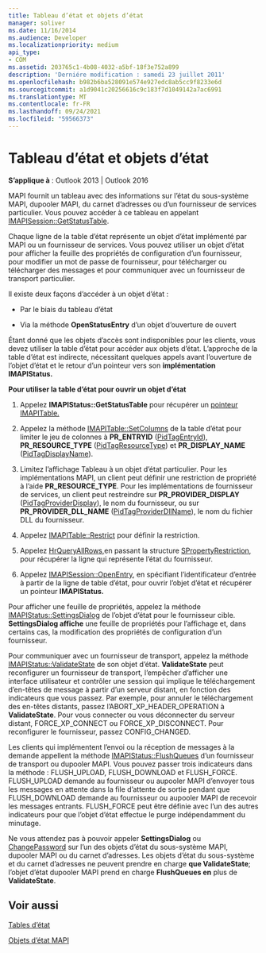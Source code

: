 ```yaml
---
title: Tableau d’état et objets d’état
manager: soliver
ms.date: 11/16/2014
ms.audience: Developer
ms.localizationpriority: medium
api_type:
- COM
ms.assetid: 203765c1-4b08-4032-a5bf-18f3e752a899
description: 'Derniére modification : samedi 23 juillet 2011'
ms.openlocfilehash: b982b6ba528091e574e927edc8ab5cc9f8233e6d
ms.sourcegitcommit: a1d9041c20256616c9c183f7d1049142a7ac6991
ms.translationtype: MT
ms.contentlocale: fr-FR
ms.lasthandoff: 09/24/2021
ms.locfileid: "59566373"
---
```

# <a name="status-table-and-status-objects"></a>Tableau d’état et objets d’état

  
  
**S’applique à** : Outlook 2013 | Outlook 2016 
  
MAPI fournit un tableau avec des informations sur l’état du sous-système MAPI, dupooler MAPI, du carnet d’adresses ou d’un fournisseur de services particulier. Vous pouvez accéder à ce tableau en appelant [IMAPISession::GetStatusTable](imapisession-getstatustable.md).
  
Chaque ligne de la table d’état représente un objet d’état implémenté par MAPI ou un fournisseur de services. Vous pouvez utiliser un objet d’état pour afficher la feuille des propriétés de configuration d’un fournisseur, pour modifier un mot de passe de fournisseur, pour télécharger ou télécharger des messages et pour communiquer avec un fournisseur de transport particulier. 
  
Il existe deux façons d’accéder à un objet d’état :
  
- Par le biais du tableau d’état
    
- Via la méthode **OpenStatusEntry** d’un objet d’ouverture de ouvert 
    
Étant donné que les objets d’accès sont indisponibles pour les clients, vous devez utiliser la table d’état pour accéder aux objets d’état. L’approche de la table d’état est indirecte, nécessitant quelques appels avant l’ouverture de l’objet d’état et le retour d’un pointeur vers son **implémentation IMAPIStatus.** 
  
 **Pour utiliser la table d’état pour ouvrir un objet d’état**
  
1. Appelez **IMAPIStatus::GetStatusTable** pour récupérer un [pointeur IMAPITable.](imapitableiunknown.md) 
    
2. Appelez la méthode [IMAPITable::SetColumns](imapitable-setcolumns.md) de la table d’état pour limiter le jeu de colonnes à **PR_ENTRYID** ([PidTagEntryId](pidtagentryid-canonical-property.md)), **PR_RESOURCE_TYPE** ([PidTagResourceType](pidtagresourcetype-canonical-property.md)) et **PR_DISPLAY_NAME** ([PidTagDisplayName](pidtagdisplayname-canonical-property.md)).
    
3. Limitez l’affichage Tableau à un objet d’état particulier. Pour les implémentations MAPI, un client peut définir une restriction de propriété à l’aide **PR_RESOURCE_TYPE**. Pour les implémentations de fournisseur de services, un client peut restreindre sur **PR_PROVIDER_DISPLAY** ([PidTagProviderDisplay](pidtagproviderdisplay-canonical-property.md)), le nom du fournisseur, ou sur **PR_PROVIDER_DLL_NAME** ([PidTagProviderDllName](pidtagproviderdllname-canonical-property.md)), le nom du fichier DLL du fournisseur.
    
4. Appelez [IMAPITable::Restrict](imapitable-restrict.md) pour définir la restriction. 
    
5. Appelez [HrQueryAllRows,](hrqueryallrows.md)en passant la structure [SPropertyRestriction,](spropertyrestriction.md) pour récupérer la ligne qui représente l’état du fournisseur. 
    
6. Appelez [IMAPISession::OpenEntry](imapisession-openentry.md), en spécifiant l’identificateur d’entrée à partir de la ligne de table d’état, pour ouvrir l’objet d’état et récupérer un pointeur **IMAPIStatus.** 
    
Pour afficher une feuille de propriétés, appelez la méthode [IMAPIStatus::SettingsDialog](imapistatus-settingsdialog.md) de l’objet d’état pour le fournisseur cible. **SettingsDialog affiche** une feuille de propriétés pour l’affichage et, dans certains cas, la modification des propriétés de configuration d’un fournisseur. 
  
Pour communiquer avec un fournisseur de transport, appelez la méthode [IMAPIStatus::ValidateState](imapistatus-validatestate.md) de son objet d’état. **ValidateState** peut reconfigurer un fournisseur de transport, l’empêcher d’afficher une interface utilisateur et contrôler une session qui implique le téléchargement d’en-têtes de message à partir d’un serveur distant, en fonction des indicateurs que vous passez. Par exemple, pour annuler le téléchargement des en-têtes distants, passez l’ABORT_XP_HEADER_OPERATION à **ValidateState**. Pour vous connecter ou vous déconnecter du serveur distant, FORCE_XP_CONNECT ou FORCE_XP_DISCONNECT. Pour reconfigurer le fournisseur, passez CONFIG_CHANGED. 
  
Les clients qui implémentent l’envoi ou la réception de messages à la demande appellent la méthode [IMAPIStatus::FlushQueues](imapistatus-flushqueues.md) d’un fournisseur de transport ou dupooler MAPI. Vous pouvez passer trois indicateurs dans la méthode : FLUSH_UPLOAD, FLUSH_DOWNLOAD et FLUSH_FORCE. FLUSH_UPLOAD demande au fournisseur ou aupooler MAPI d’envoyer tous les messages en attente dans la file d’attente de sortie pendant que FLUSH_DOWNLOAD demande au fournisseur ou aupooler MAPI de recevoir les messages entrants. FLUSH_FORCE peut être définie avec l’un des autres indicateurs pour que l’objet d’état effectue le purge indépendamment du minutage. 
  
Ne vous attendez pas à pouvoir appeler **SettingsDialog** ou [ChangePassword](imapistatus-changepassword.md) sur l’un des objets d’état du sous-système MAPI, dupooler MAPI ou du carnet d’adresses. Les objets d’état du sous-système et du carnet d’adresses ne peuvent prendre en charge **que ValidateState**; l’objet d’état dupooler MAPI prend en charge **FlushQueues en** plus de **ValidateState**.
  
## <a name="see-also"></a>Voir aussi



[Tables d’état](status-tables.md)
  
[Objets d’état MAPI](mapi-status-objects.md)

